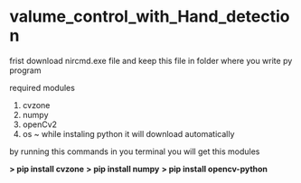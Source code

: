 # valume_control_with_Hand_detection

frist download nircmd.exe file and keep this file in folder where you write py program

required modules
1) cvzone   
2) numpy 
3) openCv2
4) os ~ while instaling python it will download automatically  

by running this commands in you terminal you will get this modules

**> pip install cvzone**
**> pip install numpy**
**> pip install opencv-python**


